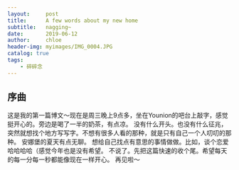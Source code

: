 ```yaml
---
layout:     post
title:      A few words about my new home
subtitle:   nagging~
date:       2019-06-12
author:     chloe
header-img: myimages/IMG_0004.JPG
catalog: true
tags:
    - 碎碎念
---
```


## 序曲

这是我的第一篇博文～现在是周三晚上9点多，坐在Younion的吧台上敲字，感觉挺开心的。旁边是喝了一半的奶茶，有点凉。
没有什么开头。也没有什么征兆，突然就想找个地方写写字。不想有很多人看的那种，就是只有自己一个人叨叨的那种。
安娜堡的夏天有点无聊。
想给自己找点有意思的事情做做。比如，谈个恋爱哈哈哈哈（感觉今年也是没有希望。
不说了。先把这篇快速的收个尾。希望每天的每一分每一秒都能像现在一样开心。
再见啦～

